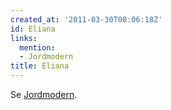 ```yaml
---
created_at: '2011-03-30T08:06:18Z'
id: Eliana
links:
  mention:
  - Jordmodern
title: Eliana
---
```


Se [Jordmodern].

  [Jordmodern]: Jordmodern